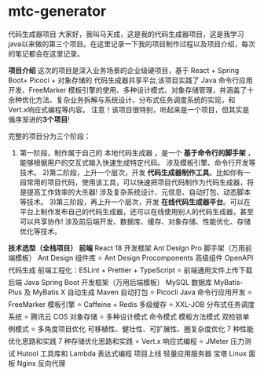 # mtc-generator
代码生成器项目
  大家好，我叫马天成，这是我的代码生成器项目，这是我学习java以来做的第三个项目。在这里记录一下我的项目制作过程以及项目介绍，每次的笔记都会在这里记录。
  
**项目介绍**
这次的项目是深入业务场景的企业级硬项目，基于 React + Spring Boot+ Picoci + 对象存储的 代码生成器共享平台,该项目实践了 Java 命令行应用开发、FreeMarker 模板引擎的使用、多种设计模式、对象存储管理，并涵盖了十余种优化方法、复杂业务拆解与系统设计、分布式任务调度系统的实现，和 Vert.x响应式编程等内容。
注意！该项目很特别，听起来是一个项目，但其实是循序渐进的**3个项目**!

完整的项目分为三个阶段：
1) 第一阶段，制作属于自己的 本地代码生成器 ，是一个 **基于命令行的脚手架** ，能够根据用户的交互式输入快速生成特定代码。
涉及模板引擎、命令行开发等技术。
2)第二阶段，上升一个层次，开发 **代码生成器制作工具**。比如你有一段常用的项目代码，使用该工具，可以快速把项目代码制作为代码生成器，将是提高工作效率的大杀器!
涉及复杂系统设计、元信息、自动打包、动态脚本等技术。
3)第三阶段，再上升一个层次，开发 **在线代码生成器平台**。可以在平台上制作发布自己的代码生成器，还可以在线使用别人的代码生成器，甚至可以共享协作!
涉及前后端开发、数据库、缓存、对象存储、性能优化、存储优化等技术。


**技术选型（全栈项目）**
**前端**
React 18 开发框架
Ant Design Pro 脚手架（万用前端模板）
Ant Design 组件库
⭐️ Ant Design Procomponents 高级组件
OpenAPI 代码生成
前端工程化：ESLint + Prettier + TypeScript
⭐️ 前端通用文件上传下载
后端
Java Spring Boot 开发框架（万用后端模板）
MySQL 数据库
MyBatis-Plus 及 MyBatis X 自动生成
Maven 自动打包
⭐️ Picocli Java 命令行应用开发
⭐️ FreeMarker 模板引擎
⭐️ Caffeine + Redis 多级缓存
⭐️ XXL-JOB 分布式任务调度系统
⭐️ 腾讯云 COS 对象存储
⭐️ 多种设计模式
命令模式
模板方法模式
双检锁单例模式
⭐️ 多角度项目优化
可移植性、健壮性、可扩展性、圈复杂度优化
7 种性能优化思路和实践
7 种存储优化思路和实践
⭐️ Vert.x 响应式编程
⭐️ JMeter 压力测试
Hutool 工具库和 Lambda 表达式编程
项目上线
轻量应用服务器
宝塔 Linux 面板
Nginx 反向代理
